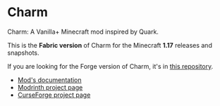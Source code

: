 # Charm

Charm: A Vanilla+ Minecraft mod inspired by Quark.

This is the **Fabric version** of Charm for the Minecraft **1.17** releases and snapshots.

If you are looking for the Forge version of Charm, it's in [this repository](https://github.com/svenhjol/CharmForge/).

* [Mod's documentation](https://svenhjol.github.io/Charm/)
* [Modrinth project page](https://modrinth.com/mod/charm)
* [CurseForge project page](https://www.curseforge.com/minecraft/mc-mods/charm/)
